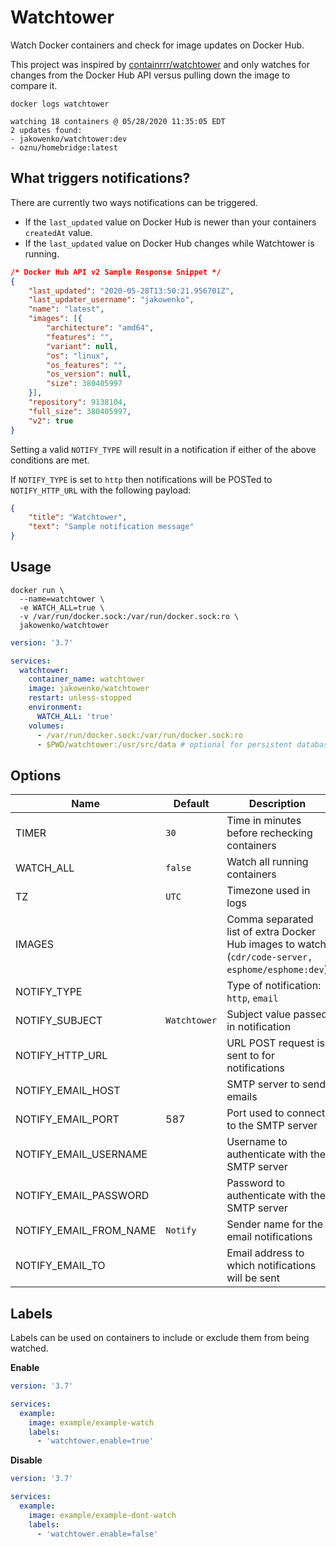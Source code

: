 # Watchtower
Watch Docker containers and check for image updates on Docker Hub.

This project was inspired by [containrrr/watchtower](https://github.com/containrrr/watchtower) and only watches for changes from the Docker Hub API versus pulling down the image to compare it.

```shell
docker logs watchtower 

watching 18 containers @ 05/28/2020 11:35:05 EDT
2 updates found:
- jakowenko/watchtower:dev
- oznu/homebridge:latest
```

## What triggers notifications?
There are currently two ways notifications can be triggered.

 - If the `last_updated` value on Docker Hub is newer than your containers `createdAt` value.
 - If the `last_updated` value on Docker Hub changes while Watchtower is running.

```json
/* Docker Hub API v2 Sample Response Snippet */
{
	"last_updated": "2020-05-28T13:50:21.956701Z",
	"last_updater_username": "jakowenko",
	"name": "latest",
	"images": [{
		"architecture": "amd64",
		"features": "",
		"variant": null,
		"os": "linux",
		"os_features": "",
		"os_version": null,
		"size": 380405997
	}],
	"repository": 9138104,
	"full_size": 380405997,
	"v2": true
}
```

Setting a valid `NOTIFY_TYPE` will result in a notification if either of the above conditions are met.

If `NOTIFY_TYPE` is set to `http` then notifications will be POSTed to `NOTIFY_HTTP_URL` with the following payload:

```json
{
	"title": "Watchtower",
	"text": "Sample notification message"
}
```

## Usage

```shell
docker run \
  --name=watchtower \
  -e WATCH_ALL=true \
  -v /var/run/docker.sock:/var/run/docker.sock:ro \
  jakowenko/watchtower
```

```yaml
version: '3.7'

services:
  watchtower:
    container_name: watchtower
    image: jakowenko/watchtower
    restart: unless-stopped
    environment:
      WATCH_ALL: 'true'
    volumes:
      - /var/run/docker.sock:/var/run/docker.sock:ro
      - $PWD/watchtower:/usr/src/data # optional for persistent database
```

## Options

| Name | Default | Description |
|--|--|--|
| TIMER | `30` | Time in minutes before rechecking containers |
| WATCH_ALL | `false` | Watch all running containers |
| TZ | `UTC` |Timezone used in logs |
| IMAGES || Comma separated list of extra Docker Hub images to watch (`cdr/code-server, esphome/esphome:dev`)
| NOTIFY_TYPE ||Type of notification: `http`, `email` |
| NOTIFY_SUBJECT | `Watchtower` | Subject value passed in notification |
| NOTIFY_HTTP_URL || URL POST request is sent to for notifications |
| NOTIFY_EMAIL_HOST || SMTP server to send emails |
| NOTIFY_EMAIL_PORT | 587 | Port used to connect to the SMTP server |
| NOTIFY_EMAIL_USERNAME || Username to authenticate with the SMTP server |
| NOTIFY_EMAIL_PASSWORD || Password to authenticate with the SMTP server |
| NOTIFY_EMAIL_FROM_NAME | `Notify` | Sender name for the email notifications |
| NOTIFY_EMAIL_TO || Email address to which notifications will be sent |

## Labels

Labels can be used on containers to include or exclude them from being watched.

**Enable**

```yaml
version: '3.7'

services:
  example:
    image: example/example-watch
    labels:
      - 'watchtower.enable=true'
```
**Disable**
```yaml
version: '3.7'

services:
  example:
    image: example/example-dont-watch
    labels:
      - 'watchtower.enable=false'
```